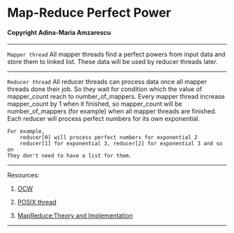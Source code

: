 # Map-Reduce Perfect Power
#### Copyright Adina-Maria Amzarescu

__________________________________________________________
`Mapper thread`
    All mapper threads find a perfect powers from input data and store them to linked list.
    These data will be used by reducer threads later.
__________________________________________________________
`Reducer thread`
    All reducer threads can process data once all mapper threads done their job.
    So they wait for condition which the value of mapper_count reach to number_of_mappers.
    Every mapper thread increase mapper_count by 1 when it finished, so mapper_count will be number_of_mappers (for example) 
    when all mapper threads are finished.   
    Each reducer will process perfect numbers for its own exponential.
    
    For example,
        reducer[0] will process perfect numbers for exponential 2 
        reducer[1] for exponential 3, reducer[2] for exponential 3 and so on 
    They don't need to have a list for them.
__________________________________________________________

Resources:

   1. [OCW](https://ocw.cs.pub.ro/courses/apd/laboratoare/02)

   2. [POSIX thread](https://www.cs.cmu.edu/afs/cs/academic/class/15492-f07/www/pthreads.html)

   3. [MapReduce:Theory and Implementation](https://courses.cs.washington.edu/courses/cse490h/08au/lectures/mapred.pdf)

__________________________________________________________
